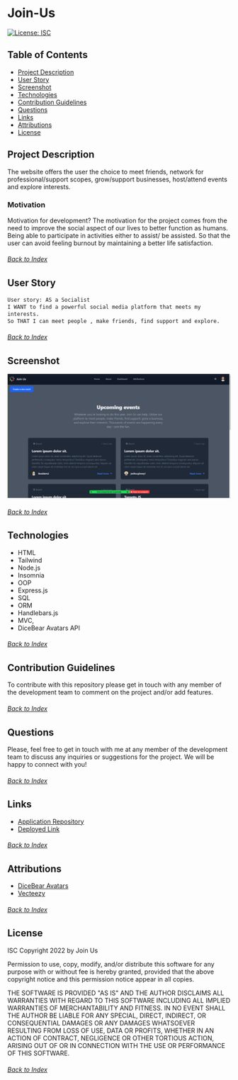 # Join-Us

[![License: ISC](https://img.shields.io/badge/License-ISC-blue.svg)](https://opensource.org/licenses/ISC)

## Table of Contents

- [Project Description](#Project-Description)
- [User Story](#User-Story)
- [Screenshot](#screenshot)
- [Technologies](#Technologies)
- [Contribution Guidelines](#Contribution-Guidelines)
- [Questions](#Questions)
- [Links](#Links)
- [Attributions](#Attributions)
- [License](#License)

## Project Description
The website offers the user the choice to meet friends, network for professional/support scopes, grow/support businesses, host/attend events  and explore interests.

### Motivation
Motivation for development? The motivation for the project comes from the need to improve the social aspect of our lives to better function as humans. Being able to participate in activities either to assist/ be assisted. So that the user can avoid feeling burnout by maintaining a better life satisfaction.
###### [Back to Index](#Table-of-Contents)

## User Story
```
User story: AS a Socialist
I WANT to find a powerful social media platform that meets my interests.
So THAT I can meet people , make friends, find support and explore.
```
###### [Back to Index](#Table-of-Contents)

## Screenshot

![Screenshot](./public/images/Join-Us_Screenshot_01.png)
###### [Back to Index](#Table-of-Contents)

## Technologies
- HTML
- Tailwind
- Node.js
- Insomnia
- OOP
- Express.js
- SQL
- ORM
- Handlebars.js
- MVC,
- DiceBear Avatars API
###### [Back to Index](#Table-of-Contents)


## Contribution Guidelines

To contribute with this repository please get in touch with any member of the development team to comment on the project and/or add features.
###### [Back to Index](#Table-of-Contents)


## Questions

Please, feel free to get in touch with me at any member of the development team to discuss any inquiries or suggestions for the project. We will be happy to connect with you!
###### [Back to Index](#Table-of-Contents)


## Links

- [Application Repository](https://github.com/nab-man/Join-Us)
- [Deployed Link](https://join-us2.herokuapp.com/)
###### [Back to Index](#Table-of-Contents)


## Attributions

- [DiceBear Avatars](https://avatars.dicebear.com/styles/avataaars)
- [Vecteezy](https://www.vecteezy.com/vector-art/595037-community-care-logo-template-vector-icon)
###### [Back to Index](#Table-of-Contents)


## License

ISC
Copyright 2022 by Join Us

Permission to use, copy, modify, and/or distribute this software for any purpose with or without fee is hereby granted, provided that the above copyright notice and this permission notice appear in all copies.

THE SOFTWARE IS PROVIDED "AS IS" AND THE AUTHOR DISCLAIMS ALL WARRANTIES WITH REGARD TO THIS SOFTWARE INCLUDING ALL IMPLIED WARRANTIES OF MERCHANTABILITY AND FITNESS. IN NO EVENT SHALL THE AUTHOR BE LIABLE FOR ANY SPECIAL, DIRECT, INDIRECT, OR CONSEQUENTIAL DAMAGES OR ANY DAMAGES WHATSOEVER RESULTING FROM LOSS OF USE, DATA OR PROFITS, WHETHER IN AN ACTION OF CONTRACT, NEGLIGENCE OR OTHER TORTIOUS ACTION, ARISING OUT OF OR IN CONNECTION WITH THE USE OR PERFORMANCE OF THIS SOFTWARE.
###### [Back to Index](#Table-of-Contents)

